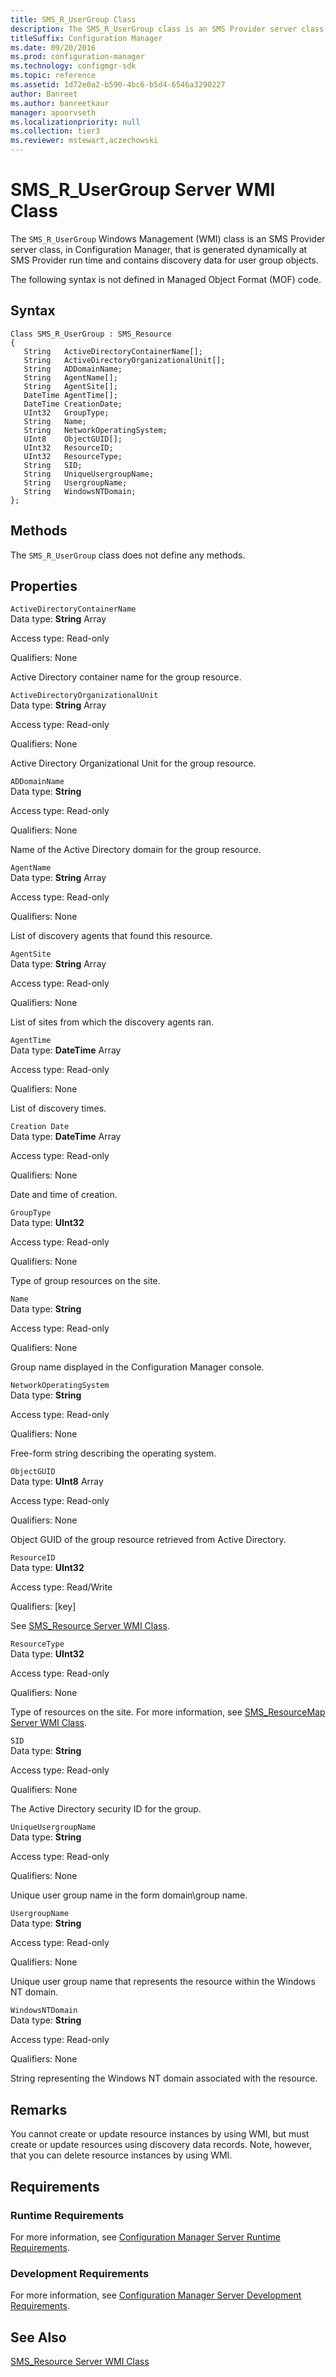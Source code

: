 ```yaml
---
title: SMS_R_UserGroup Class
description: The SMS_R_UserGroup class is an SMS Provider server class that is generated dynamically at SMS Provider run time and contains discovery data for user group objects.
titleSuffix: Configuration Manager
ms.date: 09/20/2016
ms.prod: configuration-manager
ms.technology: configmgr-sdk
ms.topic: reference
ms.assetid: 1d72e0a2-b590-4bc6-b5d4-6546a3290227
author: Banreet
ms.author: banreetkaur
manager: apoorvseth
ms.localizationpriority: null
ms.collection: tier3
ms.reviewer: mstewart,aczechowski
---
```

# SMS_R_UserGroup Server WMI Class
The `SMS_R_UserGroup` Windows Management (WMI) class is an SMS Provider server class, in Configuration Manager, that is generated dynamically at SMS Provider run time and contains discovery data for user group objects.  

 The following syntax is not defined in Managed Object Format (MOF) code.  

## Syntax  

```  
Class SMS_R_UserGroup : SMS_Resource  
{  
   String   ActiveDirectoryContainerName[];  
   String   ActiveDirectoryOrganizationalUnit[];  
   String   ADDomainName;  
   String   AgentName[];  
   String   AgentSite[];  
   DateTime AgentTime[];  
   DateTime CreationDate;  
   UInt32   GroupType;  
   String   Name;  
   String   NetworkOperatingSystem;   
   UInt8    ObjectGUID[];  
   UInt32   ResourceID;  
   UInt32   ResourceType;  
   String   SID;  
   String   UniqueUsergroupName;  
   String   UsergroupName;  
   String   WindowsNTDomain;  
};  
```  

## Methods  
 The `SMS_R_UserGroup` class does not define any methods.  

## Properties  
 `ActiveDirectoryContainerName`  
 Data type: **String** Array  

 Access type: Read-only  

 Qualifiers: None  

 Active Directory container name for the group resource.  

 `ActiveDirectoryOrganizationalUnit`  
 Data type: **String** Array  

 Access type: Read-only  

 Qualifiers: None  

 Active Directory Organizational Unit for the group resource.  

 `ADDomainName`  
 Data type: **String**  

 Access type: Read-only  

 Qualifiers: None  

 Name of the Active Directory domain for the group resource.  

 `AgentName`  
 Data type: **String** Array  

 Access type: Read-only  

 Qualifiers: None  

 List of discovery agents that found this resource.  

 `AgentSite`  
 Data type: **String** Array  

 Access type: Read-only  

 Qualifiers: None  

 List of sites from which the discovery agents ran.  

 `AgentTime`  
 Data type: **DateTime** Array  

 Access type: Read-only  

 Qualifiers: None  

 List of discovery times.  

 `Creation Date`  
 Data type: **DateTime** Array  

 Access type: Read-only  

 Qualifiers: None  

 Date and time of creation.  

 `GroupType`  
 Data type: **UInt32**  

 Access type: Read-only  

 Qualifiers: None  

 Type of group resources on the site.  

 `Name`  
 Data type: **String**  

 Access type: Read-only  

 Qualifiers: None  

 Group name displayed in the Configuration Manager console.  

 `NetworkOperatingSystem`  
 Data type: **String**  

 Access type: Read-only  

 Qualifiers: None  

 Free-form string describing the operating system.  

 `ObjectGUID`  
 Data type: **UInt8** Array  

 Access type: Read-only  

 Qualifiers: None  

 Object GUID of the group resource retrieved from Active Directory.  

 `ResourceID`  
 Data type: **UInt32**  

 Access type: Read/Write  

 Qualifiers: [key]  

 See [SMS_Resource Server WMI Class](../../../../../develop/reference/core/clients/manage/sms_resource-server-wmi-class.md).  

 `ResourceType`  
 Data type: **UInt32**  

 Access type: Read-only  

 Qualifiers: None  

 Type of resources on the site. For more information, see [SMS_ResourceMap Server WMI Class](../../../../../develop/reference/core/clients/manage/sms_resourcemap-server-wmi-class.md).  

 `SID`  
 Data type: **String**  

 Access type: Read-only  

 Qualifiers: None  

 The Active Directory security ID for the group.  

 `UniqueUsergroupName`  
 Data type: **String**  

 Access type: Read-only  

 Qualifiers: None  

 Unique user group name in the form domain\group name.  

 `UsergroupName`  
 Data type: **String**  

 Access type: Read-only  

 Qualifiers: None  

 Unique user group name that represents the resource within the Windows NT domain.  

 `WindowsNTDomain`  
 Data type: **String**  

 Access type: Read-only  

 Qualifiers: None  

 String representing the Windows NT domain associated with the resource.  

## Remarks  
 You cannot create or update resource instances by using WMI, but must create or update resources using discovery data records. Note, however, that you can delete resource instances by using WMI.  

## Requirements  

### Runtime Requirements  
 For more information, see [Configuration Manager Server Runtime Requirements](../../../../../develop/core/reqs/server-runtime-requirements.md).  

### Development Requirements  
 For more information, see [Configuration Manager Server Development Requirements](../../../../../develop/core/reqs/server-development-requirements.md).  

## See Also  
 [SMS_Resource Server WMI Class](../../../../../develop/reference/core/clients/manage/sms_resource-server-wmi-class.md)
